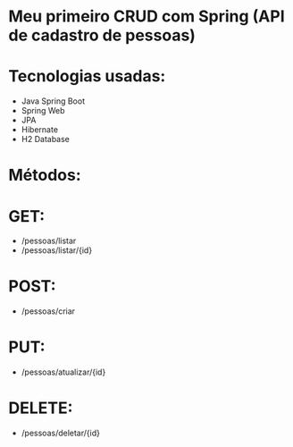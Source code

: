 # Meu primeiro CRUD com Spring (API de cadastro de pessoas)

# Tecnologias usadas:

- Java Spring Boot
- Spring Web
- JPA
- Hibernate
- H2 Database

# Métodos:

# GET: 
- /pessoas/listar
- /pessoas/listar/{id}

# POST:
- /pessoas/criar

# PUT:
- /pessoas/atualizar/{id}

# DELETE:
- /pessoas/deletar/{id}
